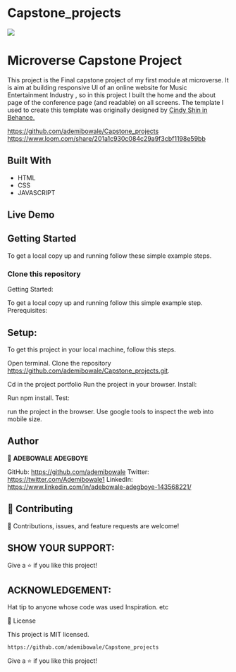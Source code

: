 # Capstone_projects
![](https://img.shields.io/badge/Microverse-blueviolet)

# Microverse Capstone Project

 This project is the Final capstone project of my first module at microverse. It is aim at building responsive UI of an online website for  Music Entertainment Industry , so in this project I built the home and the about page of the conference page (and readable) on all screens.
The template I used to create this template was originally designed by [Cindy Shin in Behance.](https://www.behance.net/adagio07)

https://github.com/ademibowale/Capstone_projects
https://www.loom.com/share/201a1c930c084c29a9f3cbf1198e59bb


## Built With

- HTML
- CSS 
- JAVASCRIPT

## Live Demo



## Getting Started

To get a local copy up and running follow these simple example steps.

### Clone this repository
Getting Started:

To get a local copy up and running follow this simple example step.
Prerequisites:

## Setup:

To get this project in your local machine, follow this steps.

Open terminal.
Clone the repository https://github.com/ademibowale/Capstone_projects.git.

Cd in the project portfolio
Run the project in your browser.
Install:

Run npm install.
Test:

run the project in the browser.
Use google tools to inspect the web into mobile size.

## Author

👤 **ADEBOWALE ADEGBOYE**

GitHub: https://github.com/ademibowale
Twitter: https://twitter.com/Ademibowale1
LinkedIn: https://www.linkedin.com/in/adebowale-adegboye-143568221/

## 🤝 Contributing

🤝 Contributions, issues, and feature requests are welcome!


## SHOW YOUR SUPPORT:

 Give a ⭐ if you like this project!

## ACKNOWLEDGEMENT:  

 Hat tip to anyone whose code was used Inspiration. etc

📝 License

This project is MIT licensed.
```
https://github.com/ademibowale/Capstone_projects

```

Give a ⭐️ if you like this project!
